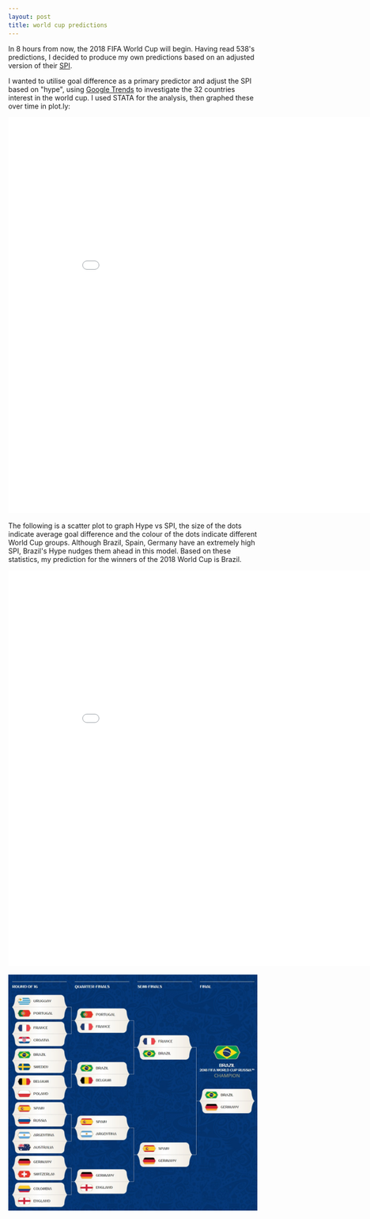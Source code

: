 ```yaml
---
layout: post
title: world cup predictions
---
```


In 8 hours from now, the 2018 FIFA World Cup will begin. Having read 538's predictions, I decided to produce my own predictions based on an adjusted version of their [SPI](https://fivethirtyeight.com/features/how-our-club-soccer-projections-work/).

I wanted to utilise goal difference as a primary predictor and adjust the SPI based on "hype", using [Google Trends](https://trends.google.com/trends/?geo=US) to investigate the 32 countries interest in the world cup. I used STATA for the analysis, then graphed these over time in plot.ly:

<iframe width="900" height="800" frameborder="0" scrolling="no" src="//plot.ly/~ddhll/10.embed"></iframe>

The following is a scatter plot to graph Hype vs SPI, the size of the dots indicate average goal difference and the colour of the dots indicate different World Cup groups. Although Brazil, Spain, Germany have an extremely high SPI, Brazil's Hype nudges them ahead in this model. 
Based on these statistics, my prediction for the winners of the 2018 World Cup is Brazil. 

<iframe width="900" height="800" frameborder="0" scrolling="no" src="//plot.ly/~ddhll/12.embed"></iframe>

![WC-Bracket](img/WC-Bracket.jpg)
